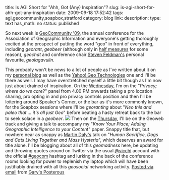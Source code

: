 title: Is AGI Short for "Ahh, Got (Any) Inspiration"? 
slug: is-agi-short-for-ahh-got-any-inspiration
date: 2009-09-18 17:52:42
tags: agi,geocommunity,soapbox,stratford
category: blog
link: 
description: 
type: text
has_math: no
status: published

So next week is [GeoCommunity '09](https://www.agi.org.uk/bfora/systems/xmlviewer/default.asp?arg=DS_AGI_ABOUTART_73/_page.xsl/94 "https://www.agi.org.uk/bfora/systems/xmlviewer/default.asp?arg=DS_AGI_ABOUTART_73/_page.xsl/94"), the annual conference for the Association of Geographic Information and everyone's getting thoroughly excited at the prospect of putting the word "geo" in front of everything, including *georant*, *geobeer* (although only in [half measures](https://twitter.com/johnbfagan/status/4061541712 "https://twitter.com/johnbfagan/status/4061541712") for some reason), *geochat* and conference chair [Steven Feldman's](https://giscussions.blogspot.com/ "https://giscussions.blogspot.com/") personal favourite, *geolagavulin*.

<!-- TEASER_END -->

This probably won't be news to a lot of people as I've written about it on my [personal blog](/2009/09/07/geocommunity-09-bridging-the-gap-between-the-gis-and-neogeo-worlds/ "/2009/09/07/geocommunity-09-bridging-the-gap-between-the-gis-and-neogeo-worlds/") as well as the [Yahoo! Geo Technologies](https://www.ygeoblog.com/2009/09/taking-place-and-location-back-on-the-road/ "https://www.ygeoblog.com/2009/09/taking-place-and-location-back-on-the-road/") one and I'll be there as well. I may have overstretched myself a little bit though as I'm now just about drained of inspiration.
On the [Wednesday](https://www.agi.org.uk/SITE/UPLOAD/DOCUMENT/Events/AGI2009/AGI09Programme.pdf "https://www.agi.org.uk/SITE/UPLOAD/DOCUMENT/Events/AGI2009/AGI09Programme.pdf"), I'm on the "*Privacy; where do we care*?" panel from 4.00 PM onwards taking a pro location sharing, pro opting in and pro privacy controls position and then I'll be loitering around Speaker's Corner, or the bar as it's more commonly known, for the Soapbox sessions where I'll be *georanting* about "*Neo this and paleo that ... it's all just Geo*" before beating a hasty retreat back to the bar to seek solace in a *geobeer*.
[![](https://posterous.com/getfile/files.posterous.com/vicchi/S7YK17z3c4TwTPI7W4xiyarEMUgXFD0Ejgxa3AqrBBhPqrPy3UNQvLmSkvWY/photo.jpg.scaled.500.jpg)](https://posterous.com/getfile/files.posterous.com/vicchi/e711gJLehXo3Kj0YH8xlObrfmar1hjPo4Ww2C0zbDxuI6UWMLdaph0ODA2dk/photo.jpg "https://posterous.com/getfile/files.posterous.com/vicchi/e711gJLehXo3Kj0YH8xlObrfmar1hjPo4Ww2C0zbDxuI6UWMLdaph0ODA2dk/photo.jpg")
Then on the [Thursday](https://www.agi.org.uk/SITE/UPLOAD/DOCUMENT/Events/AGI2009/AGI09Programme.pdf "https://www.agi.org.uk/SITE/UPLOAD/DOCUMENT/Events/AGI2009/AGI09Programme.pdf"), I'll be on the Geoweb track and giving a talk to accompany my "*Know Your Place; Adding Geographic Intelligence to your Conten*t" paper. Snappy title that, but nowhere near as snappy as [Martin Daly's](https://twitter.com/mpdaly "https://twitter.com/mpdaly") talk on "*Human Sacrifice, Dogs and Cats Living Together and Mass Hysteria*", which deserves an award for title alone.
I'll be blogging about all of this *geomadness* here, be updating and throwing quotes around on Twitter via the usual [@vicchi](https://twitter.com/vicchi "https://twitter.com/vicchi") account with the official [#geocom](https://search.twitter.com/search?q=%2523geocom "https://search.twitter.com/search?q=%2523geocom") hashtag and lurking in the back of the conference rooms looking for power to replenish my laptop which will have been justifiably drained with all this *geosocial* networking activity.
[Posted via email](https://posterous.com "https://posterous.com") from [Gary's Posterous](https://vicchi.posterous.com/is-agi-short-for-ahh-got-any-inspiration "https://vicchi.posterous.com/is-agi-short-for-ahh-got-any-inspiration")



